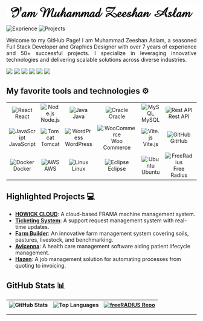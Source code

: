<picture><img src="MuhammadZeeshanAslam.gif" alt="MuhammadZeeshanAslam"></picture>

<picture><img src="https://img.shields.io/badge/7+-Years_of_Exprience-blue" alt="Exprience" height="30"></picture>
<picture><img src="https://img.shields.io/badge/50+-Projects_Completed-blue" alt="Projects" height="30"></picture>
<p align="justify">
Welcome to my GitHub Page! I am Muhammad Zeeshan Aslam, a seasoned Full Stack Developer and Graphics Designer with over 7 years of experience and 50+ successful projects. I specialize in leveraging innovative technologies and delivering scalable solutions across diverse industries.
</p>

<a href="https://www.linkedin.com/in/devzami/"><img src="https://img.shields.io/badge/LinkedIn-%231DA1F2.svg?style=for-the-badge&logo=LinkedIn&logoColor=white" height="30" /></a>
<a href="https://twitter.com/devzami"><img src="https://img.shields.io/badge/Twitter-%231DA1F2.svg?style=for-the-badge&logo=Twitter&logoColor=white" height="30" /></a>
<a href="https://www.facebook.com/devzami"><img src="https://img.shields.io/badge/Facebook-%231877F2.svg?style=for-the-badge&logo=Facebook&logoColor=white" height="30" /></a>
<a href="https://www.youtube.com/c/devzami"><img src="https://img.shields.io/badge/YouTube-%23FF0000.svg?style=for-the-badge&logo=YouTube&logoColor=white" height="30" /></a>
<a href="https://www.instagram.com/devzami/"><img src="https://img.shields.io/badge/Instagram-%23E4405F.svg?style=for-the-badge&logo=Instagram&logoColor=white" height="30" /></a>
<a href="https://www.tiktok.com/@devzami"><img src="https://img.shields.io/badge/TikTok-%23EE1D52.svg?style=for-the-badge&logo=TikTok&logoColor=white" height="30" /></a>
## My favorite tools and technologies ⚙️
<table width="100%">
	<tr>
		<td align="center" width="10%"><img src="https://techstack-generator.vercel.app/react-icon.svg" alt="React" width="48" height="48" /><br>React</td>
		<td align="center" width="10%"><img src="https://icon.icepanel.io/Technology/svg/Node.js.svg" alt="Node.js" width="48" height="48" /><br>Node.js</td>
		<td align="center" width="10%"><img src="https://techstack-generator.vercel.app/java-icon.svg" alt="Java" width="48" height="48" /><br>Java</td>
		<td align="center" width="10%"><img src="https://icon.icepanel.io/Technology/svg/Oracle.svg" alt="Oracle" width="48" height="48" /><br>Oracle</td>
		<td align="center" width="10%"><img src="https://techstack-generator.vercel.app/mysql-icon.svg" alt="MySQL" width="48" height="48" /><br>MySQL</td>
		<td align="center" width="10%"><img src="https://techstack-generator.vercel.app/restapi-icon.svg" alt="Rest API" width="48" height="48" /><br>Rest API</td>
		<td align="center" width="10%"><img src="https://skillicons.dev/icons?i=html" alt="HTML" width="48" height="48" /><br>HTML</td>
		<td align="center" width="10%"><img src="https://skillicons.dev/icons?i=css" alt="CSS" width="48" height="48" /><br>CSS</td>
		<td align="center" width="10%"><img src="https://skillicons.dev/icons?i=bootstrap" alt="Bootstrap" width="48" height="48" /><br>Bootstrap</td>
		<td align="center" width="10%"><img src="https://skillicons.dev/icons?i=jquery" alt="jQuery" width="48" height="48" /><br>jQuery</td>
	</tr>
	<tr>
		<td align="center" width="10%"><img src="https://techstack-generator.vercel.app/js-icon.svg" alt="JavaScript" width="48" height="48" /><br>JavaScript</td>
		<td align="center" width="10%"><img src="https://icon.icepanel.io/Technology/svg/Apache-Tomcat.svg" alt="Tomcat" width="48" height="48" /><br>Tomcat</td>
		<td align="center" width="10%"><img src="https://icon.icepanel.io/Technology/svg/WordPress.svg" alt="WordPress" width="48" height="48" /><br>WordPress</td>
		<td align="center" width="10%"><img src="https://icon.icepanel.io/Technology/svg/WooCommerce.svg" alt="WooCommerce" width="48" height="48" /><br>Woo Commerce</td>
		<td align="center" width="10%"><img src="https://icon.icepanel.io/Technology/svg/Vite.js.svg" alt="Vite.js" width="48" height="48" /><br>Vite.js</td>
		<td align="center" width="10%"><img src="https://techstack-generator.vercel.app/github-icon.svg" alt="GitHub" width="48" height="48" /><br>GitHub</td>
		<td align="center" width="10%"><img src="https://techstack-generator.vercel.app/webpack-icon.svg" alt="Webpack" width="48" height="48" /><br>Webpack</td>
		<td align="center" width="10%"><img src="https://techstack-generator.vercel.app/eslint-icon.svg" alt="ESLint" width="48" height="48" /><br>ESLint</td>
		<td align="center" width="10%"><img src="https://skillicons.dev/icons?i=postman" alt="Postman" width="48" height="48" /><br>Postman</td>
		<td align="center" width="10%"><img src="https://www.svgrepo.com/show/373845/mongo.svg" alt="MongoDB" width="48" height="48" /><br>MongoDB</td>
	</tr>
	<tr>
		<td align="center" width="10%"><img src="https://techstack-generator.vercel.app/docker-icon.svg" alt="Docker" width="48" height="48" /><br>Docker</td>
		<td align="center" width="10%"><img src="https://techstack-generator.vercel.app/aws-icon.svg" alt="AWS" width="48" height="48" /><br>AWS</td>
		<td align="center" width="10%"><img src="https://www.svgrepo.com/show/349437/linux.svg" alt="Linux" width="48" height="48" /><br>Linux</td>
		<td align="center" width="10%"><img src="https://icon.icepanel.io/Technology/svg/Eclipse-IDE.svg" alt="Eclipse" width="48" height="48" /><br>Eclipse</td>
		<td align="center" width="10%"><img src="https://icon.icepanel.io/Technology/svg/Ubuntu.svg" alt="Ubuntu" width="48" height="48" /><br>Ubuntu</td>
		<td align="center" width="10%"><img src="https://www.freeradius.org/img/octo-signal.svg" alt="FreeRadius" width="48" height="48" /><br>Free Radius</td>
		<td align="center" width="10%"><img src="https://icon.icepanel.io/Technology/svg/Debian.svg" alt="Debian" width="48" height="48" /><br>Debian</td>
		<td align="center" width="10%"><img src="https://icon.icepanel.io/Technology/svg/CentOS.svg" alt="CentOS" width="48" height="48" /><br>CentOS</td>
		<td align="center" width="10%"><img src="https://icon.icepanel.io/Technology/svg/Apache.svg" alt="CentOS" width="48" height="48" /><br>Apache2</td>
		<td align="center" width="10%"><img src="https://techstack-generator.vercel.app/nginx-icon.svg" alt="Node.js" width="48" height="48" /><br>Nginx</td>
	</tr>
</table>

## Highlighted Projects 💻

- **[HOWICK CLOUD](#)**: A cloud-based FRAMA machine management system.
- **[Ticketing System](#)**: A support request management system with real-time updates.
- **[Farm Builder](#)**: An innovative farm management system covering soils, pastures, livestock, and benchmarking.
- **[Avicenna](#)**: A health care management software aiding patient lifecycle management.
- **[Hazen](#)**: A job management solution for automating processes from quoting to invoicing.

## GitHub Stats 📊

| <picture><img src="https://github-readme-stats.vercel.app/api?username=devzami&show_icons=true&hide_border=true&hide=stars,contribs&rank_icon=github" alt="GitHub Stats" /></picture> | <picture><img src="https://github-readme-stats.vercel.app/api/top-langs/?username=devzami&layout=compact&show_icons=true&hide_border=true" alt="Top Languages" /></picture> | <a href="https://github.com/devzami/freeRADIUS"><img src="https://github-readme-stats.vercel.app/api/pin/?username=devzami&repo=freeRADIUS&show_icons=true&hide_border=true" alt="freeRADIUS Repo" /></a> |
| :--: | :--: | :--: |





---
